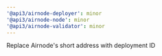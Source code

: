```yaml
---
'@api3/airnode-deployer': minor
'@api3/airnode-node': minor
'@api3/airnode-validator': minor
---
```


Replace Airnode's short address with deployment ID
